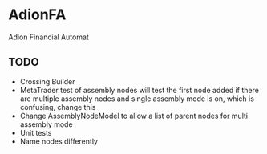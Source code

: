 # AdionFA

Adion Financial Automat

## TODO

- Crossing Builder
- MetaTrader test of assembly nodes will test the first node added if there are multiple assembly nodes and single assembly mode is on, which is confusing, change this
- Change AssemblyNodeModel to allow a list of parent nodes for multi assembly mode
- Unit tests
- Name nodes differently
